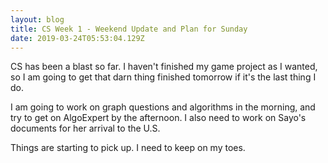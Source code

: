 ```yaml
---
layout: blog
title: CS Week 1 - Weekend Update and Plan for Sunday
date: 2019-03-24T05:53:04.129Z
---
```

CS has been a blast so far. I haven't finished my game project as I wanted, so I am going to get that darn thing finished tomorrow if it's the last thing I do.

I am going to work on graph questions and algorithms in the morning, and try to get on AlgoExpert by the afternoon. I also need to work on Sayo's documents for her arrival to the U.S. 

Things are starting to pick up. I need to keep on my toes.
